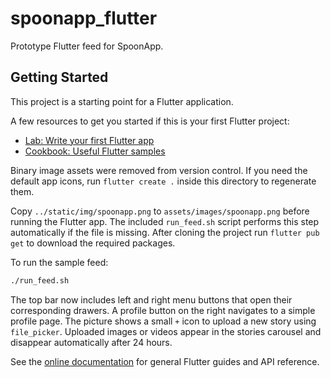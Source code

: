 # spoonapp_flutter

Prototype Flutter feed for SpoonApp.

## Getting Started

This project is a starting point for a Flutter application.

A few resources to get you started if this is your first Flutter project:

- [Lab: Write your first Flutter app](https://docs.flutter.dev/get-started/codelab)
- [Cookbook: Useful Flutter samples](https://docs.flutter.dev/cookbook)

Binary image assets were removed from version control. If you need the default
app icons, run `flutter create .` inside this directory to regenerate them.

Copy `../static/img/spoonapp.png` to `assets/images/spoonapp.png` before
running the Flutter app. The included `run_feed.sh` script performs this step
automatically if the file is missing. After cloning the project run
`flutter pub get` to download the required packages.

To run the sample feed:

```bash
./run_feed.sh
```

The top bar now includes left and right menu buttons that open their
corresponding drawers. A profile button on the right navigates to a simple
profile page. The picture shows a small `+` icon to upload a new story using
`file_picker`. Uploaded images or videos appear in the stories carousel and
disappear automatically after 24 hours.

See the [online documentation](https://docs.flutter.dev/) for general Flutter
guides and API reference.
